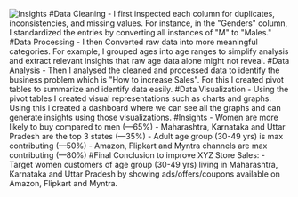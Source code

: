 ![Insights](https://github.com/Nikh-17/XYZ-Store-Data-Analysis/assets/174308057/0d8b9304-f9d8-4991-8ce9-537f4d33723d)
#Data Cleaning
    - I first inspected each column for duplicates, inconsistencies, and missing values. For instance, in the "Genders" column, I standardized the entries by converting all instances of "M" to "Males."
#Data Processing
    - I then Converted raw data into more meaningful categories. For example, I grouped ages into age ranges to simplify analysis and extract relevant insights that raw age data alone might not reveal.
#Data Analysis
    - Then I analysed the cleaned and processed data to identify the business problem which is "How to increase Sales". For this I created pivot tables to summarize and identify data easily.
#Data Visualization
    - Using the pivot tables I created visual representations such as charts and graphs. Using this i created a dashboard where we can see all the graphs and can generate insights using those visualizations.
#Insights
    - Women are more likely to buy compared to men (—65%)
    - Maharashtra, Karnataka and Uttar Pradesh are the top 3 states (—35%)
    - Adult age group (30-49 yrs) is max contributing (—50%)
    - Amazon, Flipkart and Myntra channels are max contributing (—80%)
#Final Conclusion to improve XYZ Store Sales:
    - Target women customers of age group (30-49 yrs) living in Maharashtra, Karnataka and Uttar Pradesh by showing ads/offers/coupons available on Amazon, Flipkart and Myntra.
